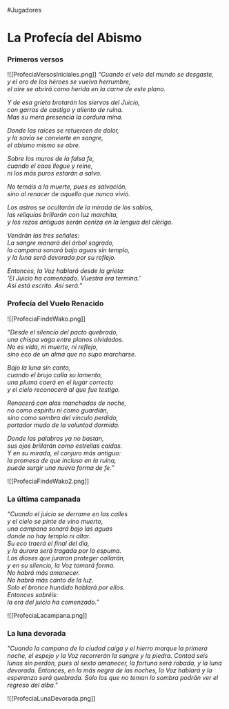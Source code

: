 #Jugadores 
# La Profecía del Abismo

### **Primeros versos**

![[ProfeciaVersosIniciales.png]]
_“Cuando el velo del mundo se desgaste,_  
_y el oro de los héroes se vuelva herrumbre,_  
_el aire se abrirá como herida en la carne de este plano._

_Y de esa grieta brotarán los siervos del Juicio,_  
_con garras de castigo y aliento de ruina._  
_Mas su mera presencia la cordura mina._

_Donde las raíces se retuercen de dolor,_  
_y la savia se convierte en sangre,_  
_el abismo mismo se abre._

_Sobre los muros de la falsa fe,_  
_cuando el caos llegue y reine,_  
_ni los más puros estarán a salvo._

_No temáis a la muerte, pues es salvación,_  
_sino al renacer de aquello que nunca vivió._

_Los astros se ocultarán de la mirada de los sabios,_  
_las reliquias brillarán con luz marchita,_  
_y los rezos antiguos serán ceniza en la lengua del clérigo._

_Vendrán las tres señales:_  
_La sangre manará del árbol sagrado,_  
_la campana sonará bajo aguas sin templo,_  
_y la luna será devorada por su reflejo._

_Entonces, la Voz hablará desde la grieta:_  
_‘El Juicio ha comenzado. Vuestra era termina.’_  
_Así está escrito. Así será.”_


### **Profecía del  Vuelo Renacido**

![[ProfeciaFindeWako.png]]

*“Desde el silencio del pacto quebrado,*  
*una chispa vaga entre planos olvidados.*  
*No es vida, ni muerte, ni reflejo,*  
*sino eco de un alma que no supo marcharse.*

*Bajo la luna sin canto,*  
*cuando el brujo calla su lamento,*  
*una pluma caerá en el lugar correcto*  
*y el cielo reconocerá al que fue testigo.*

*Renacerá con alas manchadas de noche,*  
*no como espíritu ni como guardián,*  
*sino como sombra del vínculo perdido,*  
*portador mudo de la voluntad dormida.*

*Donde las palabras ya no bastan,*  
*sus ojos brillarán como estrellas caídas.*  
*Y en su mirada, el conjuro más antiguo:*  
*la promesa de que incluso en la ruina,*  
*puede surgir una nueva forma de fe.”*

![[ProfeciaFindeWako2.png]]

### **La última campanada**

*“Cuando el juicio se derrame en las calles*  
*y el cielo se pinte de vino muerto,*  
*una campana sonará bajo las aguas*  
*donde no hay templo ni altar.*  
*Su eco traerá el final del día,*  
*y la aurora será tragada por la espuma.*  
*Los dioses que juraron proteger callarán,*  
*y en su silencio, la Voz tomará forma.*  
*No habrá más amanecer.*  
*No habrá más canto de la luz.*  
*Solo el bronce hundido hablará por ellos.*  
*Entonces sabréis:*  
*la era del juicio ha comenzado.”*

![[ProfeciaLacampana.png]]

### **La luna devorada**

*"Cuando la campana de la ciudad caiga y el hierro marque la primera noche,*
*el espejo y la Voz recorrerán la sangre y la piedra.*
*Contad seis lunas sin perdón,*
*pues al sexto amanecer,*
*la fortuna será robada,*
*y la luna devorada.*
*Entonces, en la más negra de las noches,*
*la Voz hablará y la esperanza será quebrada.*
*Solo los que no teman la sombra*
*podrán ver el regreso del alba."*

![[ProfeciaLunaDevorada.png]]